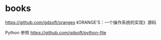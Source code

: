 # books

https://github.com/gdsoft/oranges
《ORANGE’S：一个操作系统的实现》源码

Python 参照 https://github.com/gdsoft/python-file
